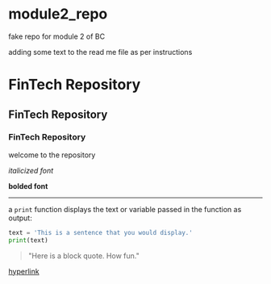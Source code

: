 # module2_repofake repo for module 2 of BCadding some text to the read me file as per instructions#  FinTech Repository## FinTech Repository ### FinTech Repository welcome to the repository *italicized font***bolded font**---a `print` function displays the text or variable passed in the function as output: ``` python text = 'This is a sentence that you would display.'print(text)```> "Here is a block quote. How fun." [hyperlink](https://www.google.com/)